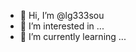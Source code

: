 - 👋 Hi, I’m @lg333sou
- 👀 I’m interested in ...
- 🌱 I’m currently learning ...

<!---
lg333sou/lg333sou is a ✨ special ✨ repository because its `README.md` (this file) appears on your GitHub profile.
You can click the Preview link to take a look at your changes.
--->
